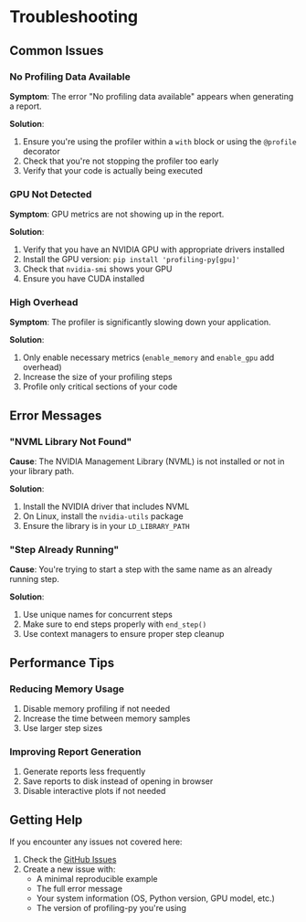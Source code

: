# Troubleshooting

## Common Issues

### No Profiling Data Available
**Symptom**: The error "No profiling data available" appears when generating a report.

**Solution**:
1. Ensure you're using the profiler within a `with` block or using the `@profile` decorator
2. Check that you're not stopping the profiler too early
3. Verify that your code is actually being executed

### GPU Not Detected
**Symptom**: GPU metrics are not showing up in the report.

**Solution**:
1. Verify that you have an NVIDIA GPU with appropriate drivers installed
2. Install the GPU version: `pip install 'profiling-py[gpu]'`
3. Check that `nvidia-smi` shows your GPU
4. Ensure you have CUDA installed

### High Overhead
**Symptom**: The profiler is significantly slowing down your application.

**Solution**:
1. Only enable necessary metrics (`enable_memory` and `enable_gpu` add overhead)
2. Increase the size of your profiling steps
3. Profile only critical sections of your code

## Error Messages

### "NVML Library Not Found"
**Cause**: The NVIDIA Management Library (NVML) is not installed or not in your library path.

**Solution**:
1. Install the NVIDIA driver that includes NVML
2. On Linux, install the `nvidia-utils` package
3. Ensure the library is in your `LD_LIBRARY_PATH`

### "Step Already Running"
**Cause**: You're trying to start a step with the same name as an already running step.

**Solution**:
1. Use unique names for concurrent steps
2. Make sure to end steps properly with `end_step()`
3. Use context managers to ensure proper step cleanup

## Performance Tips

### Reducing Memory Usage
1. Disable memory profiling if not needed
2. Increase the time between memory samples
3. Use larger step sizes

### Improving Report Generation
1. Generate reports less frequently
2. Save reports to disk instead of opening in browser
3. Disable interactive plots if not needed

## Getting Help

If you encounter any issues not covered here:
1. Check the [GitHub Issues](https://github.com/yourusername/profiling-py/issues)
2. Create a new issue with:
   - A minimal reproducible example
   - The full error message
   - Your system information (OS, Python version, GPU model, etc.)
   - The version of profiling-py you're using
